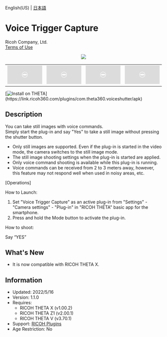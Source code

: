 English(US) | [日本語](README.ja.md)

# Voice Trigger Capture

Ricoh Company, Ltd.  
[Terms of Use](https://www.ricoh360.com/terms/plugins/)

<div align="center"><img src="./1.png"><table><tr><td><img src="./2.png"></td><td><img src="./3.png"></td><td><img src="./4.png"></td><td><img src="./5.png"></td></tr></table></div>

[![Install on THETA](https://assets.ricoh360.com/image/upload/v1/front/theta/install-button.svg?)](https://link.ricoh360.com/plugins/com.theta360.voiceshutter/apk)

## Description

<div id="plugin-description">

You can take still images with voice commands.  
Simply start the plug-in and say "Yes" to take a still image without pressing the shutter button.  

* Only still images are supported. Even if the plug-in is started in the video mode, the camera switches to the still image mode.
* The still image shooting settings when the plug-in is started are applied.
* Only voice command shooting is available while this plug-in is running.
* Voice commands can be received from 2 to 3 meters away, however, this feature may not respond well when used in noisy areas, etc.

[Operations]  

How to Launch:  

1. Set "Voice Trigger Capture" as an active plug-in from "Settings" - "Camera settings" - "Plug-in" in "RICOH THETA" basic app for the smartphone.
2. Press and hold the Mode button to activate the plug-in.

How to shoot:  

Say “YES”  

</div>

## What's New

<div id="plugin-whats-new">

- It is now compatible with RICOH THETA X.

</div>

## Information

- Updated: 2022/5/16
- Version: 1.1.0
- Requires:
  - RICOH THETA X (v1.00.2)
  - RICOH THETA Z1 (v2.00.1)
  - RICOH THETA V (v3.70.1)
- Support: [RICOH Plugins](https://support.ricoh360.com/)
- Age Restriction: No
